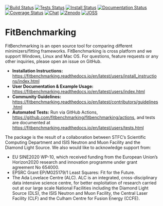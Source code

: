 [![Build Status](https://img.shields.io/github/actions/workflow/status/fitbenchmarking/fitbenchmarking/release.yml?style=flat-square)](https://github.com/fitbenchmarking/fitbenchmarking/actions/workflows/release.yml)
[![Tests Status](https://img.shields.io/github/actions/workflow/status/fitbenchmarking/fitbenchmarking/main.yml?label=tests&style=flat-square)](https://github.com/fitbenchmarking/fitbenchmarking/actions/workflows/main.yml)
[![Install Status](https://img.shields.io/github/actions/workflow/status/fitbenchmarking/fitbenchmarking/install.yml?label=install&style=flat-square)](https://github.com/fitbenchmarking/fitbenchmarking/actions/workflows/install.yml)
[![Documentation Status](https://img.shields.io/readthedocs/fitbenchmarking?style=flat-square)](https://fitbenchmarking.readthedocs.io/en/latest)
[![Coverage Status](https://img.shields.io/coveralls/github/fitbenchmarking/fitbenchmarking.svg?style=flat-square)](https://coveralls.io/github/fitbenchmarking/fitbenchmarking)
[![Chat](https://img.shields.io/badge/chat-CompareFitMinimizers-lightgrey.svg?style=flat-square&logo=slack)](https://slack.com/)
[![Zenodo](https://img.shields.io/badge/Zenodo-10.5281/zenodo.14224242-blue.svg?style=flat-square)](https://doi.org/10.5281/zenodo.14224242)
[![JOSS](https://img.shields.io/badge/JOSS-10.21105/joss.03127-brightgreen.svg?style=flat-square)](https://doi.org/10.21105/joss.03127)
# FitBenchmarking

FitBenchmarking is an open source tool for comparing different minimizers/fitting frameworks. FitBenchmarking is cross platform and we support Windows, Linux and Mac OS. For questions, feature requests or any other inquiries, please open an issue on GitHub.

- **Installation Instructions:** https://fitbenchmarking.readthedocs.io/en/latest/users/install_instructions/index.html
- **User Documentation & Example Usage:** https://fitbenchmarking.readthedocs.io/en/latest/users/index.html
- **Community Guidelines:** https://fitbenchmarking.readthedocs.io/en/latest/contributors/guidelines.html
- **Automated Tests:** Run via GitHub Actions, https://github.com/fitbenchmarking/fitbenchmarking/actions, and tests are documented at https://fitbenchmarking.readthedocs.io/en/latest/users/tests.html

The package is the result of a collaboration between STFC’s Scientific Computing Department and ISIS Neutron and Muon Facility and the Diamond Light Source. We also would like to acknowledge support from:

* EU SINE2020 WP-10, which received funding from the European Union’s Horizon2020 research and innovation programme under grant agreement No 654000.
* EPSRC Grant EP/M025179/1  Least Squares: Fit for the Future.
* The Ada Lovelace Centre (ALC). ALC is an integrated, cross-disciplinary data intensive science centre, for better exploitation of research carried out at our large scale National Facilities including the Diamond Light Source (DLS), the ISIS Neutron and Muon Facility, the Central Laser Facility (CLF) and the Culham Centre for Fusion Energy (CCFE).
